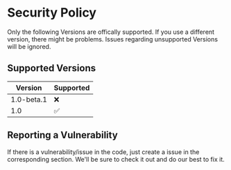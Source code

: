 # Security Policy

Only the following Versions are offically supported. If you use a different version, there might be problems. Issues regarding unsupported Versions will be ignored.

## Supported Versions

| Version | Supported          |
| ------- | ------------------ |
| 1.0-beta.1   | :x: |
| 1.0          | :white_check_mark:

## Reporting a Vulnerability

If there is a vulnerability/issue in the code, just create a issue in the corresponding section. We'll be sure to check it out and do our best to fix it.
